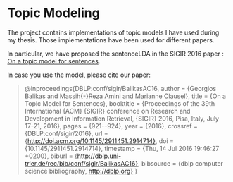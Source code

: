 # Topic Modeling

The project contains implementations of topic models I have used during my thesis. 
Those implementations have been used for different papers. 


In particular, we have proposed the sentenceLDA in the SIGIR 2016 paper :
 [On a topic model for sentences](https://arxiv.org/pdf/1606.00253v1.pdf).

In case you use the model, please cite our paper:
>@inproceedings{DBLP:conf/sigir/BalikasAC16,
>  author    = {Georgios Balikas and
>               Massih{-}Reza Amini and
>               Marianne Clausel},
>  title     = {On a Topic Model for Sentences},
>  booktitle = {Proceedings of the 39th International {ACM} {SIGIR} conference on
>               Research and Development in Information Retrieval, {SIGIR} 2016, Pisa,
>               Italy, July 17-21, 2016},
>  pages     = {921--924},
>  year      = {2016},
>  crossref  = {DBLP:conf/sigir/2016},
>  url       = {http://doi.acm.org/10.1145/2911451.2914714},
>  doi       = {10.1145/2911451.2914714},
>  timestamp = {Thu, 14 Jul 2016 19:46:27 +0200},
>  biburl    = {http://dblp.uni-trier.de/rec/bib/conf/sigir/BalikasAC16},
>  bibsource = {dblp computer science bibliography, http://dblp.org}
>}
